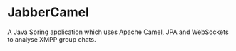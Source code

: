 # JabberCamel
A Java Spring application which uses Apache Camel, JPA and WebSockets to analyse XMPP group chats.
